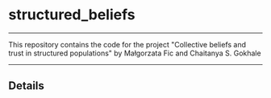 # structured_beliefs

---
This repository contains the code for the project "Collective beliefs and trust in structured populations" by
Małgorzata Fic and Chaitanya S. Gokhale

---

## Details
